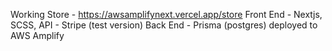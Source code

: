 Working Store - https://awsamplifynext.vercel.app/store
Front End - Nextjs, SCSS,
API - Stripe (test version)
Back End - Prisma (postgres) deployed to AWS Amplify
